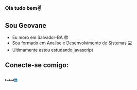 ### Olá tudo bem✌
## Sou Geovane                                                          
- Eu moro em Salvador-BA :sunglasses:
- Sou formado em Analise e  Desenvolvimento de Sistemas 💻
- Ultimamente estou estudando javascript

##  Conecte-se comigo:

<a href="https://www.linkedin.com/in/geovanenascimento/" target="_blank">
<img align="center" alt="geovane-linkedin" height="38" width="40" src="https://raw.githubusercontent.com/devicons/devicon/master/icons/linkedin/linkedin-original-wordmark.svg"
style="max-width:100%;">
</a>




